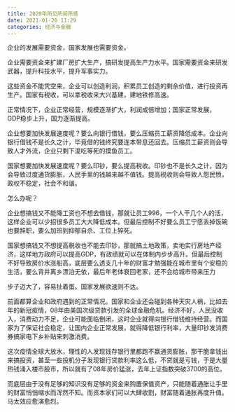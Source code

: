 ```yaml
---
title: 2020年所见所闻所感
date: 2021-01-26 11:29
categories: 经济与金融
---
```


企业的发展需要资金，国家发展也需要资金。

企业需要资金来扩建厂房扩大生产，搞研发提高生产力水平。国家需要资金来研发武器，提升科技水平，提升军事实力。

这些资金不能凭空来，企业可以创造利润，积累员工创造的剩余价值，进行投资再生产。国家有税收，可以拿税收来大兴基建，建地铁修高速。

正常情况下，企业正常经营，规模逐渐扩大，利润成倍增加；国家正常发展，GDP稳步上升，国力逐渐提高。

企业想要加快发展速度呢？要么向银行借钱，要么压缩员工薪资降低成本。企业向银行借钱不是长久之计，毕竟借的钱终究要连本带息还回去。压缩员工薪资则会导致人才外流，企业只剩下混吃等死的摸鱼员工。

国家想要加快发展速度呢？要么印钞，要么提高税收。印钞也不是长久之计，因为会导致过度通货膨胀，人民手里的钱越来越不值钱。提高税收则会导致人怨民愤，政权不稳定，社会不和谐。

怎么办呢？

企业想搞钱又不能降工资也不想去借钱，那就让员工996，一个人干几个人的活，这样企业可以少招很多员工大大降低成本。但最后控制不好要么员工宁愿丢掉饭碗也要辞职，要么加班到抑郁自杀、工位上猝死。

国家想搞钱又不想提高税收也不能去印钞，那就搞土地政策，卖地实行房地产经济，这样地方政府可以提高GDP，有政绩就可以在体制内步步高升。但最后控制不好导致房价水涨船高，底层要么透支几十年的财富才勉强能在城市里有个安稳的生活，要么背井离乡漂泊无依，最后年老体衰回老家，还不会给城市带来压力

步子迈大了，容易扯着蛋。国家发展欲速则不达。

前面都算企业和政府遇到的正常情况。国家和企业还会碰到各种天灾人祸，比如去年的新冠疫情，08年由美国次级贷款引发的全球金融危机。经济不好，人民没收入，消费动力不足，企业可能面临倒闭，这时企业就得向银行借钱维持经营。而国家为了保证社会稳定，让国内企业正常发展，就得降低银行利率，大量印钞发消费券搞家电下乡补贴来刺激消费。

这次疫情全球大放水，理性的人发现钱存银行里都跑不赢通货膨胀，那干脆拿钱出来搞投资，甚至一些投机分子发现银行贷款利率这么低，不贷就是亏钱，于是大量热钱涌入楼市股市，所以就有了08年房价猛涨，去年上证指数突破3700的高位。

而底层由于没有足够的知识没有足够的资金来购置保值资产，只能随着通胀让手里的财富悄悄缩水而浑然不知。而资本家们可以大肆收割，财富随着通胀再度升值。马太效应愈演愈烈。

